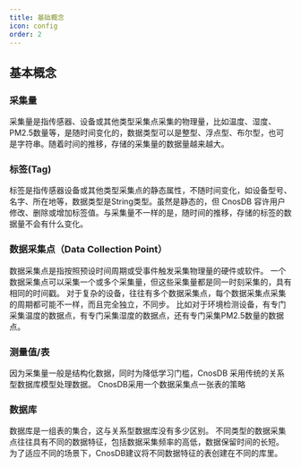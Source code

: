 ```yaml
---
title: 基础概念
icon: config
order: 2
---
```


## 基本概念

### 采集量

采集量是指传感器、设备或其他类型采集点采集的物理量，比如温度、湿度、PM2.5数量等，是随时间变化的，数据类型可以是整型、浮点型、布尔型，也可是字符串。随着时间的推移，存储的采集量的数据量越来越大。

### 标签(Tag)

标签是指传感器设备或其他类型采集点的静态属性，不随时间变化，如设备型号、名字、所在地等，数据类型是String类型。虽然是静态的，但
CnosDB 容许用户修改、删除或增加标签值。与采集量不一样的是，随时间的推移，存储的标签的数据量不会有什么变化。

### 数据采集点（Data Collection Point）

数据采集点是指按照预设时间周期或受事件触发采集物理量的硬件或软件。
一个数据采集点可以采集一个或多个采集量，但这些采集量都是同一时刻采集的，具有相同的时间戳。
对于复杂的设备，往往有多个数据采集点，每个数据采集点采集的周期都可能不一样，而且完全独立，不同步。
比如对于环境检测设备，有专门采集温度的数据点，有专门采集湿度的数据点，还有专门采集PM2.5数量的数据点。

### 测量值/表

因为采集量一般是结构化数据，同时为降低学习门槛，CnosDB 采用传统的关系型数据库模型处理数据。
CnosDB采用一个数据采集点一张表的策略

### 数据库

数据库是一组表的集合，这与关系型数据库没有多少区别。
不同类型的数据采集点往往具有不同的数据特征，包括数据采集频率的高低，数据保留时间的长短。
为了适应不同的场景下，CnosDB建议将不同数据特征的表创建在不同的库里。
